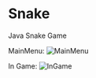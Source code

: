 # Snake
Java Snake Game  

MainMenu:
![MainMenu](http://i.imgur.com/VWJBFZq.gif?1)

In Game:
![InGame](http://i.imgur.com/ywoDijv.png)
